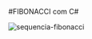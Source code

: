 #FIBONACCI com C#


![sequencia-fibonacci](https://user-images.githubusercontent.com/102318922/219474093-f2ee471d-2c70-4a27-b6f4-9b2513084885.jpg)
